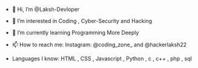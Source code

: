 - 👋 Hi, I’m @Laksh-Devloper
- 👀 I’m interested in Coding , Cyber-Security and Hacking
- 🌱 I’m currently learning Programming More Deeply
- 📫 How to reach me: Instagram: @coding_zone_ and @hackerlaksh22

- Languages I know:
HTML , CSS , Javascript , Python , c , c++ , php , sql 

